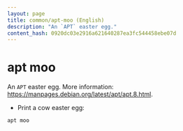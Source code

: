 ```yaml
---
layout: page
title: common/apt-moo (English)
description: "An `APT` easter egg."
content_hash: 0920dc03e2916a621640287ea3fc544458ebe07d
---
```

# apt moo

An `APT` easter egg.
More information: <https://manpages.debian.org/latest/apt/apt.8.html>.

- Print a cow easter egg:

`apt moo`
